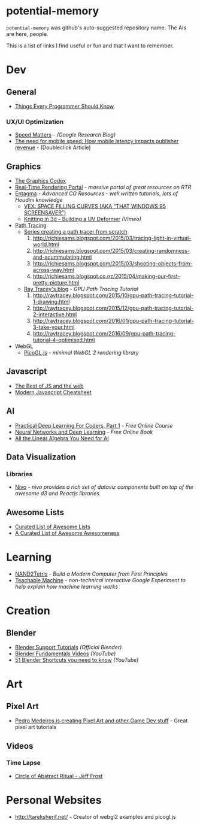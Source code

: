 # potential-memory
`potential-memory` was github's auto-suggested repository name. The AIs are here, people.

This is a list of links I find useful or fun and that I want to remember.

# Dev

## General
* [Things Every Programmer Should Know](https://github.com/mr-mig/every-programmer-should-know)

### UX/UI Optimization
* [Speed Matters](https://research.googleblog.com/2009/06/speed-matters.html) - _(Google Research Blog)_
* [The need for mobile speed: How mobile latency impacts publisher revenue](https://www.doubleclickbygoogle.com/articles/mobile-speed-matters/) - (Doubleclick Article)

## Graphics
* [The Graphics Codex](http://graphicscodex.com/index.php)
* [Real-Time Rendering Portal](http://www.realtimerendering.com/portal.html) - _massive portal of great resources on RTR_
* [Entagma](http://www.entagma.com/) - _Advanced CG Resources - well written tutorials, lots of Houdini knowledge_
  * [VEX: SPACE FILLING CURVES (AKA “THAT WINDOWS 95 SCREENSAVER”)](http://www.entagma.com/vex-space-filling-curves-aka-that-windows-95-screensaver/)
  * [Knitting in 3d - Building a UV Deformer](https://vimeo.com/222127455) _(Vimeo)_
* [Path Tracing](https://en.wikipedia.org/wiki/Path_tracing)
  * [Series creating a path tracer from scratch](http://richiesams.blogspot.com)
    1. http://richiesams.blogspot.com/2015/03/tracing-light-in-virtual-world.html
    1. http://richiesams.blogspot.com/2015/03/creating-randomness-and-acummulating.html
    1. http://richiesams.blogspot.com/2015/03/shooting-objects-from-across-way.html
    1. http://richiesams.blogspot.co.nz/2015/04/making-our-first-pretty-picture.html
  * [Ray Tracey's blog](http://raytracey.blogspot.com) - _GPU Path Tracing Tutorial_
    1. http://raytracey.blogspot.com/2015/10/gpu-path-tracing-tutorial-1-drawing.html
    1. http://raytracey.blogspot.com/2015/12/gpu-path-tracing-tutorial-2-interactive.html
    1. http://raytracey.blogspot.com/2016/01/gpu-path-tracing-tutorial-3-take-your.html
    1. http://raytracey.blogspot.com/2016/09/gpu-path-tracing-tutorial-4-optimised.html
* WebGL
  * [PicoGL.js](https://tsherif.github.io/picogl.js/) - _minimal WebGL 2 rendering library_

## Javascript
* [The Best of JS and the web](https://bestof.js.org/)
* [Modern Javascript Cheatsheet](https://github.com/mbeaudru/modern-js-cheatsheet)

## AI
* [Practical Deep Learning For Coders, Part 1](http://course.fast.ai/) - _Free Online Course_
* [Neural Networks and Deep Learning](http://neuralnetworksanddeeplearning.com/) - _Free Online Book_
* [All the Linear Algebra You Need for AI](https://github.com/fastai/fastai/blob/master/tutorials/linalg_pytorch.ipynb)

## Data Visualization

### Libraries
* [Nivo](http://nivo.rocks/#/) - _nivo provides a rich set of dataviz components
built on top of the awesome d3 and Reactjs libraries._

## Awesome Lists
* [Curated List of Awesome Lists](https://github.com/sindresorhus/awesome)
* [A Curated List of Awesome Awesomeness](https://github.com/bayandin/awesome-awesomeness)

# Learning
* [NAND2Tetris](https://www.coursera.org/learn/nand2tetris2) - _Build a Modern Computer from First Principles_
* [Teachable Machine](https://teachablemachine.withgoogle.com/) - _non-technical interactive Google Experiment to help explain how machine learning works_
# Creation

## Blender
* [Blender Support Tutorials](https://www.blender.org/support/tutorials/) _(Official Blender)_
* [Blender Fundamentals Videos](https://www.youtube.com/playlist?list=PLa1F2ddGya_8V90Kd5eC5PeBjySbXWGK1) _(YouTube)_
* [51 Blender Shortcuts you need to know](https://www.youtube.com/watch?v=CWgKrFk5gU4) _(YouTube)_
# Art

## Pixel Art
* [Pedro Medeiros is creating Pixel Art and other Game Dev stuff](https://www.patreon.com/saint11/posts) - Great pixel art tutorials

## Videos

### Time Lapse
* [Circle of Abstract Ritual - Jeff Frost](https://vimeo.com/106181453)

# Personal Websites
* http://tareksherif.net/ - Creator of webgl2 examples and picogl.js
